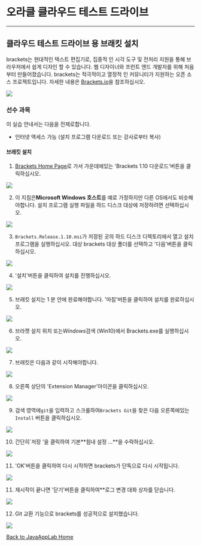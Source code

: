# 오라클 클라우드 테스트 드라이브 #
-----
## 클라우드 테스트 드라이브 용 브래킷 설치 ##


brackets는 현대적인 텍스트 편집기로, 집중적 인 시각 도구 및 전처리 지원을 통해 브라우저에서 쉽게 디자인 할 수 있습니다. 웹 디자이너와 프런트 엔드 개발자를 위해 처음부터 만들어졌습니다. brackets는 적극적이고 열정적 인 커뮤니티가 지원하는 오픈 소스 프로젝트입니다. 자세한 내용은 [Brackets.io](http://brackets.io/)을 참조하십시오. 

![](images/brackets/hero.png)


### 선수 과목 ###
이 실습 안내서는 다음을 전제로합니다. 
- 인터넷 액세스 가능 (설치 프로그램 다운로드 또는 강사로부터 복사) 

#### 브래킷 설치 

1. [Brackets Home Page](http://brackets.io/)로 가서 가운데에있는 &#39;Brackets 1.10 다운로드&#39;버튼을 클릭하십시오. 

![](images/brackets/00.brackets.download.png)


2. 이 지침은**Microsoft Windows 호스트**를 예로 가정하지만 다른 OS에서도 비슷해야합니다. 설치 프로그램 실행 파일을 하드 디스크 대상에 저장하려면 선택하십시오. 

![](images/brackets/01.brackets.save.png)


3. `Brackets.Release.1.10.msi`가 저장된 곳의 하드 디스크 디렉토리에서 열고 설치 프로그램을 실행하십시오. 대상 brackets 대상 폴더를 선택하고 &#39;다음&#39;버튼을 클릭하십시오. 

![](images/brackets/02.brackets.install.png)


4. &#39;설치&#39;버튼을 클릭하여 설치를 진행하십시오. 

![](images/brackets/03.brackets.install1.png)


5. 브래킷 설치는 1 분 안에 완료해야합니다. &#39;마침&#39;버튼을 클릭하여 설치를 완료하십시오. 

![](images/brackets/04.brackets.install2.png)


6. 브라켓 설치 위치 또는*Windows*검색 (Win10)에서 Brackets.exe를 실행하십시오. 

![](images/brackets/05.brackets.start.png)


7. 브래킷은 다음과 같이 시작해야합니다. 

![](images/brackets/06.brackets.started.png)


8. 오른쪽 상단의 &#39;Extension Manager&#39;아이콘을 클릭하십시오. 

![](images/brackets/07.brackets.extension.png)


9. 검색 영역에`git`을 입력하고 스크롤하여`Brackets Git`을 찾은 다음 오른쪽에있는`Install` 버튼을 클릭하십시오. 

![](images/brackets/08.brackets.extension1.png)


10. 간단히`저장 &#39;을 클릭하여 기본**힘내 설정 ...**을 수락하십시오. 

![](images/brackets/09.brackets.git.png)


11. &#39;OK&#39;버튼을 클릭하여 다시 시작하면 brackets가 단독으로 다시 시작됩니다. 

![](images/brackets/10.brackets.restart.png)


11. 재시작이 끝나면 &#39;닫기&#39;버튼을 클릭하여**로그 변경 대화 상자를 닫습니다. 

![](images/brackets/11.brackets.restart1.png)


12. Git 교환 기능으로 brackets를 성공적으로 설치했습니다. 

![](images/brackets/12.brackets.done.png)


[Back to JavaAppLab Home](README.md) 

